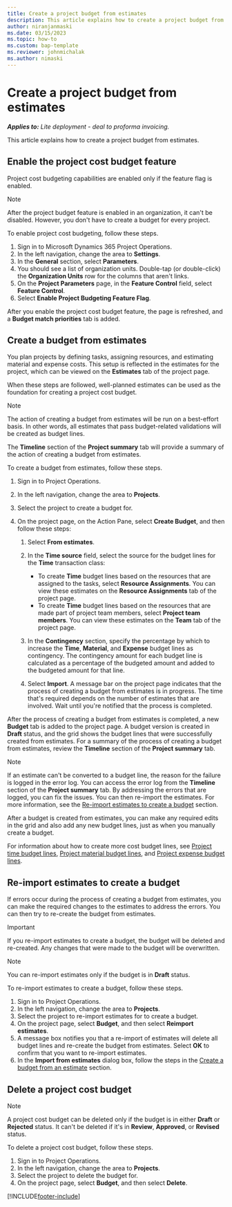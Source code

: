 ```yaml
---
title: Create a project budget from estimates
description: This article explains how to create a project budget from estimates.
author: niranjanmaski
ms.date: 03/15/2023
ms.topic: how-to
ms.custom: bap-template
ms.reviewer: johnmichalak
ms.author: nimaski
---
```


# Create a project budget from estimates

**_Applies to:_** _Lite deployment - deal to proforma invoicing._

This article explains how to create a project budget from estimates.

## Enable the project cost budget feature

Project cost budgeting capabilities are enabled only if the feature flag is enabled.

> [!NOTE]
> After the project budget feature is enabled in an organization, it can't be disabled. However, you don't have to create a budget for every project.

To enable project cost budgeting, follow these steps.

1. Sign in to Microsoft Dynamics 365 Project Operations.
1. In the left navigation, change the area to **Settings**.
1. In the **General** section, select **Parameters**.
1. You should see a list of organization units. Double-tap (or double-click) the **Organization Units** row for the columns that aren't links.
1. On the **Project Parameters** page, in the **Feature Control** field, select **Feature Control**.
1. Select **Enable Project Budgeting Feature Flag**.

After you enable the project cost budget feature, the page is refreshed, and a **Budget match priorities** tab is added.

## Create a budget from estimates

You plan projects by defining tasks, assigning resources, and estimating material and expense costs. This setup is reflected in the estimates for the project, which can be viewed on the **Estimates** tab of the project page.

When these steps are followed, well-planned estimates can be used as the foundation for creating a project cost budget.

> [!NOTE]
> The action of creating a budget from estimates will be run on a best-effort basis. In other words, all estimates that pass budget-related validations will be created as budget lines.
> 
> The **Timeline** section of the **Project summary** tab will provide a summary of the action of creating a budget from estimates.

To create a budget from estimates, follow these steps.

1. Sign in to Project Operations.
1. In the left navigation, change the area to **Projects**.
1. Select the project to create a budget for.
1. On the project page, on the Action Pane, select **Create Budget**, and then follow these steps:

    1. Select **From estimates**.
    1. In the **Time source** field, select the source for the budget lines for the **Time** transaction class:

        - To create **Time** budget lines based on the resources that are assigned to the tasks, select **Resource Assignments**. You can view these estimates on the **Resource Assignments** tab of the project page.
        - To create **Time** budget lines based on the resources that are made part of project team members, select **Project team members**. You can view these estimates on the **Team** tab of the project page.

    1. In the **Contingency** section, specify the percentage by which to increase the **Time**, **Material**, and **Expense** budget lines as contingency. The contingency amount for each budget line is calculated as a percentage of the budgeted amount and added to the budgeted amount for that line.
    1. Select **Import**. A message bar on the project page indicates that the process of creating a budget from estimates is in progress. The time that's required depends on the number of estimates that are involved. Wait until you're notified that the process is completed.

After the process of creating a budget from estimates is completed, a new **Budget** tab is added to the project page. A budget version is created in **Draft** status, and the grid shows the budget lines that were successfully created from estimates. For a summary of the process of creating a budget from estimates, review the **Timeline** section of the **Project summary** tab.

> [!NOTE]
> If an estimate can't be converted to a budget line, the reason for the failure is logged in the error log. You can access the error log from the **Timeline** section of the **Project summary** tab. By addressing the errors that are logged, you can fix the issues. You can then re-import the estimates. For more information, see the [Re-import estimates to create a budget](#re-import-estimates-to-create-a-budget) section.

After a budget is created from estimates, you can make any required edits in the grid and also add any new budget lines, just as when you manually create a budget.

For information about how to create more cost budget lines, see [Project time budget lines](project-cost-time-budget-line.md), [Project material budget lines](project-cost-material-budget-line.md), and [Project expense budget lines](project-cost-expense-budget-line.md).

## Re-import estimates to create a budget

If errors occur during the process of creating a budget from estimates, you can make the required changes to the estimates to address the errors. You can then try to re-create the budget from estimates.

> [!IMPORTANT]
> If you re-import estimates to create a budget, the budget will be deleted and re-created. Any changes that were made to the budget will be overwritten.

> [!NOTE]
> You can re-import estimates only if the budget is in **Draft** status.

To re-import estimates to create a budget, follow these steps.

1. Sign in to Project Operations.
1. In the left navigation, change the area to **Projects**.
1. Select the project to re-import estimates for to create a budget.
1. On the project page, select **Budget**, and then select **Reimport estimates**.
1. A message box notifies you that a re-import of estimates will delete all budget lines and re-create the budget from estimates. Select **OK** to confirm that you want to re-import estimates.
1. In the **Import from estimates** dialog box, follow the steps in the [Create a budget from an estimate](create-project-budget-from-estimates.md#create-a-budget-from-an-estimate) section.

## Delete a project cost budget

> [!NOTE]
> A project cost budget can be deleted only if the budget is in either **Draft** or **Rejected** status. It can't be deleted if it's in **Review**, **Approved**, or **Revised** status.

To delete a project cost budget, follow these steps.

1. Sign in to Project Operations.
1. In the left navigation, change the area to **Projects**.
1. Select the project to delete the budget for.
1. On the project page, select **Budget**, and then select **Delete**.

[!INCLUDE[footer-include](../../includes/footer-banner.md)]
